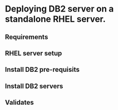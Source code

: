 # Deploying DB2 server on a standalone RHEL server.


## Requirements


## RHEL server setup

## Install DB2 pre-requisits

## Install DB2 servers

## Validates

##
